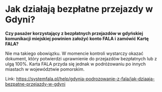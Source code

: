 # Jak działają bezpłatne przejazdy w Gdyni?


**Czy pasażer korzystający z bezpłatnych przejazdów w gdyńskiej komunikacji miejskiej powinien założyć konto FALA i zamówić Kartę FALA?**


Nie ma takiego obowiązku. W momencie kontroli wystarczy okazać dokument, który potwierdzi uprawnienie do przejazdów bezpłatnych lub z ulgą 100%. Karta FALA przyda się jednak w podróżowaniu po innych miastach w województwie pomorskim.




Link: https://systemfala.pl/help/gdynia-podrozowanie-z-fala/jak-dziaaja-bezpatne-przejazdy-w-gdyni
